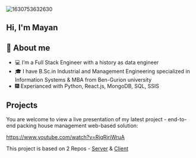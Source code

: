 ![1630753632630](https://user-images.githubusercontent.com/58429034/198954928-e854f71b-1e83-41e2-ab20-1c344829e0d4.jpg)


## Hi, I'm Mayan 

## :book: About me
- :computer: I’m a Full Stack Engineer with a history as data engineer
- :mortar_board: I have B.Sc.in Industrial and Management Engineering specialized in Information Systems & MBA from Ben-Gurion university 
- :fireworks:  Experianced with Python, React.js, MongoDB, SQL, SSIS



## Projects
You are welcome to view a live presentation of my latest project - end-to-end packing house management web-based solution:

  https://www.youtube.com/watch?v=RjqRjriWruA
  
This project is based on 2 Repos - [Server](https://github.com/MayanAsifLevy/Aitan_Server_Almagor) & [Client](https://github.com/MayanAsifLevy/Aitan_Client_Almagor)



